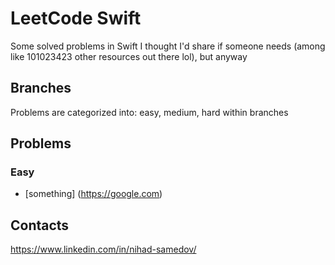 # LeetCode Swift
Some solved problems in Swift I thought I'd share if someone needs (among like 101023423 other resources out there lol), but anyway

## Branches
Problems are categorized into: easy, medium, hard within branches

## Problems
### Easy
* [something] (https://google.com)

## Contacts
https://www.linkedin.com/in/nihad-samedov/
